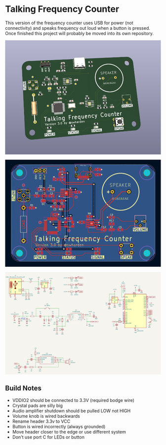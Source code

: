 # Talking Frequency Counter

This version of the frequency counter uses USB for power (not connectivity) and speaks frequency out loud when a button is pressed. Once finished this project will probably be moved into its own repository.

![](3d.png)

![](pcb.png)

![](schematic.png)

## Build Notes

* VDDIO2 should be connected to 3.3V (required bodge wire)
* Crystal pads are silly big
* Audio amplifier shutdown should be pulled LOW not HIGH
* Volume knob is wired backwards
* Rename header 3.3v to VCC
* Button is wired incorrectly (always grounded)
* Move header closer to the edge or use different system
* Don't use port C for LEDs or button